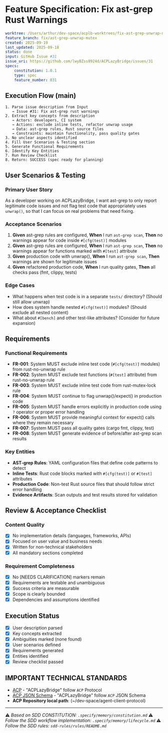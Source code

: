 # Feature Specification: Fix ast-grep Rust Warnings

```yaml
worktree: /Users/arthur/dev-space/acplb-worktrees/fix-ast-grep-unwrap-mutex
feature_branch: fix/ast-grep-unwrap-mutex
created: 2025-09-19
last_updated: 2025-09-18
status: done
input: GitHub Issue #31
issue_uri: https://github.com/lwyBZss8924d/ACPLazyBridge/issues/31
specs:
    constitution: 1.0.1
    type: spec
    feature_number: 031
```

## Execution Flow (main)

```text
1. Parse issue description from Input
   → Issue #31: Fix ast-grep rust warnings
2. Extract key concepts from description
   → Actors: developers, CI system
   → Actions: exclude inline tests, refactor unwrap usage
   → Data: ast-grep rules, Rust source files
   → Constraints: maintain functionality, pass quality gates
3. No unclear aspects identified
4. Fill User Scenarios & Testing section
5. Generate Functional Requirements
6. Identify Key Entities
7. Run Review Checklist
8. Return: SUCCESS (spec ready for planning)
```

## User Scenarios & Testing

### Primary User Story

As a developer working on ACPLazyBridge, I want ast-grep to only report legitimate code issues and not flag test code that appropriately uses `unwrap()`, so that I can focus on real problems that need fixing.

### Acceptance Scenarios

1. **Given** ast-grep rules are configured, **When** I run `ast-grep scan`, **Then** no warnings appear for code inside `#[cfg(test)]` modules
2. **Given** ast-grep rules are configured, **When** I run `ast-grep scan`, **Then** no warnings appear for functions marked with `#[test]` attribute
3. **Given** production code with unwrap(), **When** I run `ast-grep scan`, **Then** warnings are shown for legitimate issues
4. **Given** refactored production code, **When** I run quality gates, **Then** all checks pass (fmt, clippy, tests)

### Edge Cases

- What happens when test code is in a separate `tests/` directory? (Should still allow unwrap)
- How does system handle nested `#[cfg(test)]` modules? (Should exclude all nested content)
- What about `#[bench]` and other test-like attributes? (Consider for future expansion)

## Requirements

### Functional Requirements

- **FR-001**: System MUST exclude inline test code (`#[cfg(test)]` modules) from rust-no-unwrap rule
- **FR-002**: System MUST exclude test functions (`#[test]` attribute) from rust-no-unwrap rule
- **FR-003**: System MUST exclude inline test code from rust-mutex-lock rule
- **FR-004**: System MUST continue to flag unwrap()/expect() in production code
- **FR-005**: System MUST handle errors explicitly in production code using `?` operator or proper error handling
- **FR-006**: System MUST provide meaningful context for expect() calls where they remain necessary
- **FR-007**: System MUST pass all quality gates (cargo fmt, clippy, test)
- **FR-008**: System MUST generate evidence of before/after ast-grep scan results

### Key Entities

- **AST-grep Rules**: YAML configuration files that define code patterns to detect
- **Inline Tests**: Rust code blocks marked with `#[cfg(test)]` or `#[test]` attributes
- **Production Code**: Non-test Rust source files that should follow strict error handling
- **Evidence Artifacts**: Scan outputs and test results stored for validation

## Review & Acceptance Checklist

### Content Quality

- [x] No implementation details (languages, frameworks, APIs)
- [x] Focused on user value and business needs
- [x] Written for non-technical stakeholders
- [x] All mandatory sections completed

### Requirement Completeness

- [x] No [NEEDS CLARIFICATION] markers remain
- [x] Requirements are testable and unambiguous
- [x] Success criteria are measurable
- [x] Scope is clearly bounded
- [x] Dependencies and assumptions identified

## Execution Status

- [x] User description parsed
- [x] Key concepts extracted
- [x] Ambiguities marked (none found)
- [x] User scenarios defined
- [x] Requirements generated
- [x] Entities identified
- [x] Review checklist passed

## IMPORTANT TECHNICAL STANDARDS

- [ACP](https://github.com/zed-industries/agent-client-protocol) - "ACPLazyBridge" follow `ACP` Protocol
- [ACP JSON Schema](https://github.com/zed-industries/agent-client-protocol/blob/main/schema/schema.json) - "ACPLazyBridge" follow `ACP` JSON Schema
- **ACP Repository local path**: (~/dev-space/agent-client-protocol)

---

⚠️ _Based on SDD CONSTITUTION: `.specify/memory/constitution.md`_
⚠️ _Follow the SDD workflow implementation: `.specify/memory/lifecycle.md`_
⚠️ _Follow the SDD rules: `sdd-rules/rules/README.md`_
